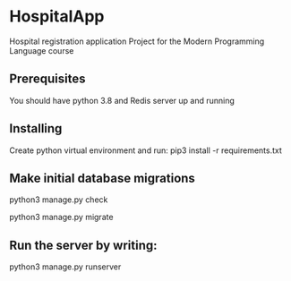 # HospitalApp
Hospital registration application
Project for the Modern Programming Language course

## Prerequisites

 You should have python 3.8 and Redis server up and running

## Installing

 Create python virtual environment and run:
     pip3 install -r requirements.txt

## Make initial database migrations

 python3 manage.py check 

 python3 manage.py migrate 

## Run the server by writing:

 python3 manage.py runserver 
